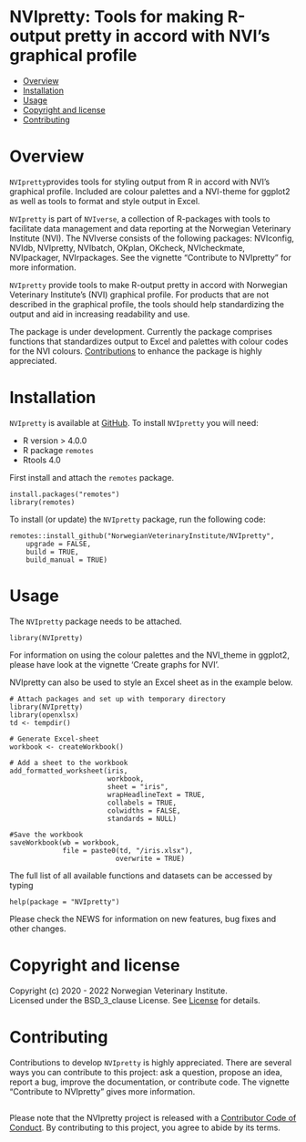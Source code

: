 # NVIpretty: Tools for making R-output pretty in accord with NVI’s graphical profile

<!-- README.md is generated from README.Rmd. Please edit that file -->

-   [Overview](#overview)
-   [Installation](#installation)
-   [Usage](#usage)
-   [Copyright and license](#copyright-and-license)
-   [Contributing](#contributing)

# Overview

`NVIpretty`provides tools for styling output from R in accord with NVI’s
graphical profile. Included are colour palettes and a NVI-theme for
ggplot2 as well as tools to format and style output in Excel.

`NVIpretty` is part of `NVIverse`, a collection of R-packages with tools
to facilitate data management and data reporting at the Norwegian
Veterinary Institute (NVI). The NVIverse consists of the following
packages: NVIconfig, NVIdb, NVIpretty, NVIbatch, OKplan, OKcheck,
NVIcheckmate, NVIpackager, NVIrpackages. See the vignette “Contribute to
NVIpretty” for more information.

`NVIpretty` provide tools to make R-output pretty in accord with
Norwegian Veterinary Institute’s (NVI) graphical profile. For products
that are not described in the graphical profile, the tools should help
standardizing the output and aid in increasing readability and use.

The package is under development. Currently the package comprises
functions that standardizes output to Excel and palettes with colour
codes for the NVI colours. [Contributions](#contributing) to enhance the
package is highly appreciated.

# Installation

`NVIpretty` is available at
[GitHub](https://github.com/NorwegianVeterinaryInstitute). To install
`NVIpretty` you will need:

-   R version > 4.0.0
-   R package `remotes`
-   Rtools 4.0

First install and attach the `remotes` package.

    install.packages("remotes")
    library(remotes)

To install (or update) the `NVIpretty` package, run the following code:

    remotes::install_github("NorwegianVeterinaryInstitute/NVIpretty",
        upgrade = FALSE,
        build = TRUE,
        build_manual = TRUE)

# Usage

The `NVIpretty` package needs to be attached.

    library(NVIpretty)

For information on using the colour palettes and the NVI\_theme in
ggplot2, please have look at the vignette ‘Create graphs for NVI’.

NVIpretty can also be used to style an Excel sheet as in the example
below.

    # Attach packages and set up with temporary directory
    library(NVIpretty)
    library(openxlsx)
    td <- tempdir()

    # Generate Excel-sheet
    workbook <- createWorkbook()

    # Add a sheet to the workbook
    add_formatted_worksheet(iris,
                            workbook,
                            sheet = "iris",
                            wrapHeadlineText = TRUE,
                            collabels = TRUE,
                            colwidths = FALSE,
                            standards = NULL)

    #Save the workbook
    saveWorkbook(wb = workbook,
                 file = paste0(td, "/iris.xlsx"),
                              overwrite = TRUE)

The full list of all available functions and datasets can be accessed by
typing

    help(package = "NVIpretty")

Please check the NEWS for information on new features, bug fixes and
other changes.

# Copyright and license

Copyright (c) 2020 - 2022 Norwegian Veterinary Institute.  
Licensed under the BSD\_3\_clause License. See
[License](https://github.com/NorwegianVeterinaryInstitute/NVIpretty/blob/main/LICENSE)
for details.

# Contributing

Contributions to develop `NVIpretty` is highly appreciated. There are
several ways you can contribute to this project: ask a question, propose
an idea, report a bug, improve the documentation, or contribute code.
The vignette “Contribute to NVIpretty” gives more information.

## <!-- Code of conduct -->

Please note that the NVIpretty project is released with a [Contributor
Code of
Conduct](https://github.com/NorwegianVeterinaryInstitute/NVIpretty/blob/main/CODE_OF_CONDUCT.md).
By contributing to this project, you agree to abide by its terms.
